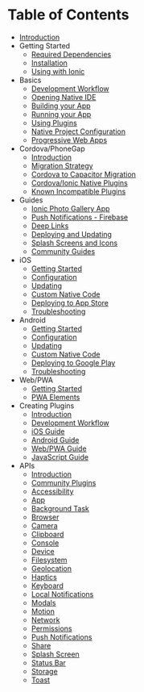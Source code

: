 # Table of Contents

* [Introduction](index.md)
* Getting Started
  * [Required Dependencies](getting-started/dependencies.md)
  * [Installation](getting-started/index.md)
  * [Using with Ionic](getting-started/with-ionic.md)
* Basics
  * [Development Workflow](basics/workflow.md)
  * [Opening Native IDE](basics/opening-native-projects.md)
  * [Building your App](basics/building-your-app.md)
  * [Running your App](basics/running-your-app.md)
  * [Using Plugins](basics/using-plugins.md)
  * [Native Project Configuration](basics/configuring-your-app.md)
  * [Progressive Web Apps](basics/progressive-web-app.md)
* Cordova/PhoneGap
  * [Introduction](cordova/index.md)
  * [Migration Strategy](cordova/migration-strategy.md)
  * [Cordova to Capacitor Migration](cordova/migrating-from-cordova-to-capacitor.md)
  * [Cordova/Ionic Native Plugins](cordova/using-cordova-plugins.md)
  * [Known Incompatible Plugins](cordova/known-incompatible-plugins.md)
* Guides
  * [Ionic Photo Gallery App](guides/ionic-framework-app.md)
  * [Push Notifications - Firebase](guides/push-notifications-firebase.md)
  * [Deep Links](guides/deep-links.md)
  * [Deploying and Updating](guides/deploying.md)
  * [Splash Screens and Icons](guides/splash-screens-icons.md)
  * [Community Guides](guides/community.md)
* iOS
  * [Getting Started](ios/index.md)
  * [Configuration](ios/configuration.md)
  * [Updating](ios/updating.md)
  * [Custom Native Code](ios/custom-code.md)
  * [Deploying to App Store](ios/deploying-to-app-store.md)
  * [Troubleshooting](ios/troubleshooting.md)
* Android
  * [Getting Started](android/index.md)
  * [Configuration](android/configuration.md)
  * [Updating](android/updating.md)
  * [Custom Native Code](android/custom-code.md)
  * [Deploying to Google Play](android/deploying-to-google-play.md)
  * [Troubleshooting](android/troubleshooting.md)
* Web/PWA
  * [Getting Started](web/index.md)
  * [PWA Elements](web/pwa-elements.md)
* Creating Plugins
  * [Introduction](plugins/index.md)
  * [Development Workflow](plugins/workflow.md)
  * [iOS Guide](plugins/ios.md)
  * [Android Guide](plugins/android.md)
  * [Web/PWA Guide](plugins/web.md)
  * [JavaScript Guide](plugins/js.md)
* APIs
  * [Introduction](apis/index.md)
  * [Community Plugins](community/plugins.md)
  * [Accessibility](apis/accessibility/index.md)
  * [App](apis/app/index.md)
  * [Background Task](apis/background-task/index.md)
  * [Browser](apis/browser/index.md)
  * [Camera](apis/camera/index.md)
  * [Clipboard](apis/clipboard/index.md)
  * [Console](apis/console/index.md)
  * [Device](apis/device/index.md)
  * [Filesystem](apis/filesystem/index.md)
  * [Geolocation](apis/geolocation/index.md)
  * [Haptics](apis/haptics/index.md)
  * [Keyboard](apis/keyboard/index.md)
  * [Local Notifications](apis/local-notifications/index.md)
  * [Modals](apis/modals/index.md)
  * [Motion](apis/motion/index.md)
  * [Network](apis/network/index.md)
  * [Permissions](apis/permissions/index.md)
  * [Push Notifications](apis/push-notifications/index.md)
  * [Share](apis/share/index.md)
  * [Splash Screen](apis/splash-screen/index.md)
  * [Status Bar](apis/status-bar/index.md)
  * [Storage](apis/storage/index.md)
  * [Toast](apis/toast/index.md)


